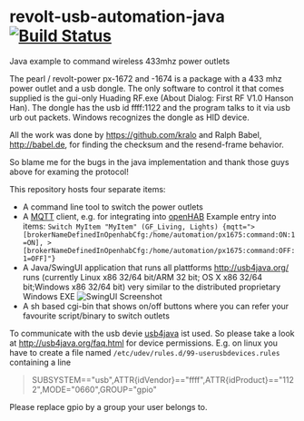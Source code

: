 # revolt-usb-automation-java [![Build Status](https://buildhive.cloudbees.com/job/pfichtner/job/revolt-usb-automation-java/badge/icon)](https://buildhive.cloudbees.com/job/pfichtner/job/revolt-usb-automation-java/)

Java example to command wireless 433mhz power outlets

The pearl / revolt-power px-1672 and -1674 is a package with a 433 mhz power outlet and a usb dongle. 
The only software to control it that comes supplied is the gui-only Huading RF.exe (About Dialog: First RF V1.0 Hanson Han). 
The dongle has the usb id ffff:1122 and the program talks to it via usb urb out packets. 
Windows recognizes the dongle as HID device.

All the work was done by https://github.com/kralo and Ralph Babel, http://babel.de, for finding the checksum and the resend-frame behavior. 

So blame me for the bugs in the java implementation and thank those guys above for examing the protocol!

This repository hosts four separate items: 
* A command line tool to switch the power outlets
* A [MQTT](https://en.wikipedia.org/wiki/MQTT "MQTT") client, e.g. for integrating into [openHAB](http://www.openhab.org/ "openHAB")
Example entry into items: ```Switch MyItem "MyItem" (GF_Living, Lights) {mqtt=">[brokerNameDefinedInOpenhabCfg:/home/automation/px1675:command:ON:1=ON], >[brokerNameDefinedInOpenhabCfg:/home/automation/px1675:command:OFF:1=OFF]"}```
* A Java/SwingUI application that runs all plattforms http://usb4java.org/ runs (currently Linux x86 32/64 bit/ARM 32 bit; OS X x86 32/64 bit;Windows x86 32/64 bit) very similar to the distributed proprietary Windows EXE
![SwingUI Screenshot](https://pfichtner.github.io/revolt-usb-automation-java/screenshots/swingui.png)
* A sh based cgi-bin that shows on/off buttons where you can refer your favourite script/binary to switch outlets

To communicate with the usb devie [usb4java](http://usb4java.org/) ist used. So please take a look at  http://usb4java.org/faq.html for device permissions. E.g. on linux you have to create a file named ```/etc/udev/rules.d/99-userusbdevices.rules``` containing a line
> SUBSYSTEM=="usb",ATTR{idVendor}=="ffff",ATTR{idProduct}=="1122",MODE="0660",GROUP="gpio"

Please replace gpio by a group your user belongs to. 

